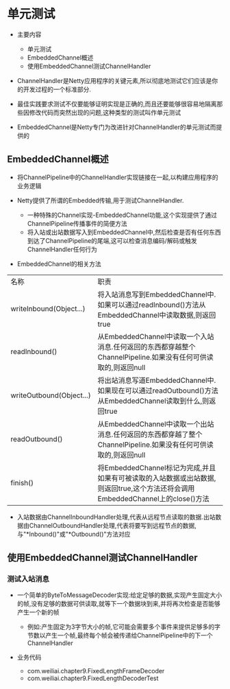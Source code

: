 # 单元测试

- 主要内容
    - 单元测试
    - EmbeddedChannel概述
    - 使用EmbeddedChannel测试ChannelHandler

- ChannelHandler是Netty应用程序的关键元素,所以彻底地测试它们应该是你的开发过程的一个标准部分.
- 最佳实践要求测试不仅要能够证明实现是正确的,而且还要能够很容易地隔离那些因修改代码而突然出现的问题,这种类型的测试叫作单元测试

- EmbeddedChannel是Netty专门为改进针对ChannelHandler的单元测试而提供的

## EmbeddedChannel概述

- 将ChannelPipeline中的ChannelHandler实现链接在一起,以构建应用程序的业务逻辑
- Netty提供了所谓的Embedded传输,用于测试ChannelHandler.
    - 一种特殊的Channel实现-EmbeddedChannel功能,这个实现提供了通过ChannelPipeline传播事件的简便方法
    - 将入站或出站数据写入到EmbeddedChannel中,然后检查是否有任何东西到达了ChannelPipeline的尾端,这可以检查消息编码/解码或触发ChannelHandler任何行为

- EmbeddedChannel的相关方法

<table>
  <tr>
    <td>名称</td>
    <td>职责</td>
  </tr>
  <tr>
    <td>writeInbound(Object...)</td>
    <td>将入站消息写到EmbeddedChannel中.如果可以通过readInbound()方法从EmbeddedChannel中读取数据,则返回true</td>
  </tr>
  <tr>
    <td>readInbound()</td>
    <td>从EmbeddedChannel中读取一个入站消息.任何返回的东西都穿越整个ChannelPipeline.如果没有任何可供读取的,则返回null</td>
  </tr>
  <tr>
    <td>writeOutbound(Object...)</td>
    <td>将出站消息写道EmbeddedChannel中.如果现在可以通过readOutbound()方法从EmbeddedChannel读取到什么,则返回true</td>
  </tr>
  <tr>
    <td>readOutbound()</td>
    <td>从EmbeddedChannel中读取一个出站消息.任何返回的东西都穿越了整个ChannelPipeline.如果没有任何可供读取的,则返回null</td>
  </tr>
  <tr>
    <td>finish()</td>
    <td>将EmbeddedChannel标记为完成,并且如果有可被读取的入站数据或出站数据,则返回true,这个方法还将会调用EmbeddedChannel上的close()方法</td>
  </tr>
</table>

- 入站数据由ChannelInboundHandler处理,代表从远程节点读取的数据.出站数据由ChannelOutboundHandler处理,代表将要写到远程节点的数据,与"*Inbound()"或"*Outbound()"方法对应

## 使用EmbeddedChannel测试ChannelHandler

### 测试入站消息

- 一个简单的ByteToMessageDecoder实现:给定足够的数据,实现产生固定大小的帧,没有足够的数据可供读取,就等下一个数据块到来,并将再次检查是否能够产生一个新的帧
    - 例如:产生固定为3字节大小的帧,它可能会需要多个事件来提供足够多的字节数以产生一个帧,最终每个帧会被传递给ChannelPipeline中的下一个ChannelHandler

- 业务代码
    - com.weiliai.chapter9.FixedLengthFrameDecoder
    - com.weiliai.chapter9.FixedLengthDecoderTest